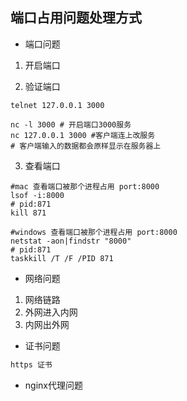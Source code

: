 ## 端口占用问题处理方式
- 端口问题

1. 开启端口

2. 验证端口

```shell script
telnet 127.0.0.1 3000

nc -l 3000 # 开启端口3000服务
nc 127.0.0.1 3000 #客户端连上改服务
# 客户端输入的数据都会原样显示在服务器上
```

3. 查看端口
```shell script
#mac 查看端口被那个进程占用 port:8000
lsof -i:8000  
# pid:871
kill 871 

#windows 查看端口被那个进程占用 port:8000
netstat -aon|findstr "8000"
# pid:871
taskkill /T /F /PID 871 
```


- 网络问题

1. 网络链路
2. 外网进入内网
3. 内网出外网


- 证书问题

```js
https 证书
```

- nginx代理问题

